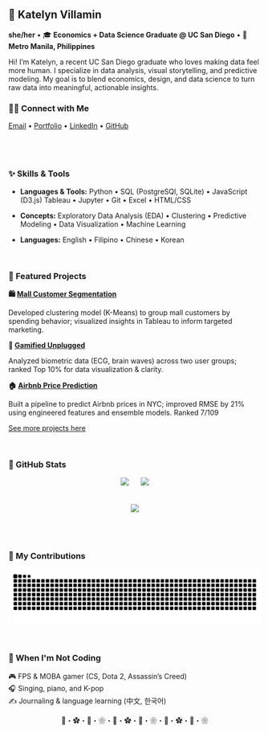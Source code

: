 <!-- Optional Banner -->
<!-- ![header](https://i.imgur.com/kFf3XjN.png) -->

<div align="left">

## 🌸 Katelyn Villamin 

**she/her** • 🎓 **Economics + Data Science Graduate @ UC San Diego**  • 📍 **Metro Manila, Philippines**

Hi! I’m Katelyn, a recent UC San Diego graduate who loves making data feel more human.
I specialize in data analysis, visual storytelling, and predictive modeling.
My goal is to blend economics, design, and data science to turn raw data into meaningful, actionable insights.

<h3>👋🏻 Connect with Me</h3>

  <a href="mailto:work.skvillamin@gmail.com">Email</a> •
  <a href="https://skvillamin.github.io/portfolio">Portfolio</a> •
  <a href="https://linkedin.com/in/skvillamin">LinkedIn</a> •
  <a href="https://github.com/skvillamin">GitHub</a>
</p>
</div>

&ensp;&ensp;
---

### ✨ Skills & Tools

- **Languages & Tools:**
Python • SQL (PostgreSQl, SQLite) • JavaScript (D3.js)
Tableau • Jupyter • Git • Excel • HTML/CSS

- **Concepts:**
Exploratory Data Analysis (EDA) • Clustering • Predictive Modeling • Data Visualization • Machine Learning

- **Languages:**
English • Filipino • Chinese • Korean

&ensp;&ensp;
### 📌 Featured Projects

**🛍️ [Mall Customer Segmentation](https://github.com/skvillamin/mall-customer-segment)**  

Developed clustering model (K-Means) to group mall customers by spending behavior; visualized insights in
Tableau to inform targeted marketing.


**🧠 [Gamified Unplugged](https://nglyry.github.io/Final-Proj-Dsc106/)**

Analyzed biometric data (ECG, brain waves) across two user groups; ranked Top 10% for data
visualization & clarity.

**🏠 [Airbnb Price Prediction](https://github.com/skvillamin/airbnb-prices/tree/main)**  

Built a pipeline to predict Airbnb prices in NYC; improved RMSE by 21% using engineered features
and ensemble models. Ranked 7/109

[See more projects here](https://skvillamin.github.io/portfolio/projects/index.html)

&ensp;&ensp;
### 🌱 GitHub Stats
<p align="center">
  <img 
    src="https://github-readme-stats.vercel.app/api?username=skvillamin&show_icons=true&theme=rose_pine&icon_color=FFC0CB&title_color=FFB6C1&text_color=92A1B2&bg_color=fffafa&border_color=ffe4e1" 
    width="40%" 
  />
  &nbsp;&nbsp;&nbsp;&nbsp;
  <img 
    src="https://github-readme-stats.vercel.app/api/top-langs/?username=skvillamin&layout=compact&theme=rose_pine&title_color=FFB6C1&text_color=92A1B2&bg_color=fffafa&border_color=ffe4e1" 
    width="40%" 
  />
</p>


<!-- 🌟 Contribution Streak Below -->
<p align="center">
  <img 
    src="https://streak-stats.demolab.com?user=skvillamin&theme=rose_pine&hide_border=true&background=fffafa&dates=92A1B2&stroke=ffe4e1&ring=ffc0cb&fire=FFB6C1&currStreakLabel=FFB6C1&sideLabels=92A1B2" 
    width="500" 
    style="margin: 20px;" 
  />
</p>
&ensp;&ensp;

### 🐍 My Contributions

<div align="center">
  <picture>
    <source media="(prefers-color-scheme: dark)" srcset="https://raw.githubusercontent.com/skvillamin/skvillamin/output/github-contribution-grid-snake-dark.svg" />
    <source media="(prefers-color-scheme: light)" srcset="https://raw.githubusercontent.com/skvillamin/skvillamin/output/github-contribution-grid-snake.svg" />
    <img alt="github-snake" src="https://raw.githubusercontent.com/skvillamin/skvillamin/output/github-contribution-grid-snake.svg" />
  </picture>
</div>

&ensp;&ensp;

### 🍵 When I'm Not Coding

🎮 FPS & MOBA gamer (CS, Dota 2, Assassin’s Creed)  
🎧 Singing, piano, and K-pop  
✍️ Journaling & language learning (中文, 한국어)


<div align="center">


🌸・✿・🍃・❀・🌸・✿・🍃・❀・🌸・✿・🍃・❀

</div>

</div>
